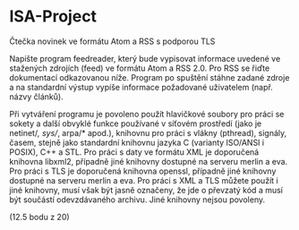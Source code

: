 # ISA-Project
Čtečka novinek ve formátu Atom a RSS s podporou TLS

Napište program feedreader, který bude vypisovat informace uvedené ve stažených zdrojích (feed) ve formátu Atom a RSS 2.0. Pro RSS se řiďte dokumentací odkazovanou níže. Program po spuštění stáhne zadané zdroje a na standardní výstup vypíše informace požadované uživatelem (např. názvy článků).

Při vytváření programu je povoleno použít hlavičkové soubory pro práci se sokety a další obvyklé funkce používané v síťovém prostředí (jako je netinet/*, sys/*, arpa/* apod.), knihovnu pro práci s vlákny (pthread), signály, časem, stejně jako standardní knihovnu jazyka C (varianty ISO/ANSI i POSIX), C++ a STL. Pro práci s daty ve formátu XML je doporučená knihovna libxml2, případně jiné knihovny dostupné na serveru merlin a eva. Pro práci s TLS je doporučená knihovna openssl, případně jiné knihovny dostupné na serveru merlin a eva. Pro práci s XML a TLS můžete použít i jiné knihovny, musí však být jasně označeny, že jde o převzatý kód a musí být součástí odevzdávaného archivu. Jiné knihovny nejsou povoleny.

(12.5 bodu z 20)
